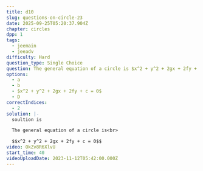 ```yaml
---
title: d10
slug: questions-on-circle-23
date: 2025-09-25T05:20:37.904Z
chapter: circles
dpp: 1
tags:
  - jeemain
  - jeeadv
difficulty: Hard
question_type: Single Choice
question: The general equation of a circle is $x^2 + y^2 + 2gx + 2fy + c = 0$
options:
  - a
  - b
  - $x^2 + y^2 + 2gx + 2fy + c = 0$
  - D
correctIndices:
  - 2
solution: |-
  soultion is 

  The general equation of a circle is<br>

  $$x^2 + y^2 + 2gx + 2fy + c = 0$$
video: OkZv8R6XlvU
start_time: 40
videoUploadDate: 2023-11-12T05:42:00.000Z
---
```

